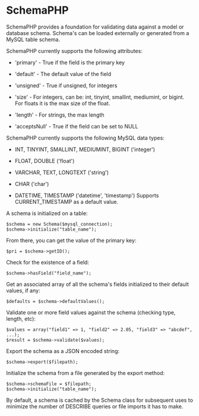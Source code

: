SchemaPHP
=========

SchemaPHP provides a foundation for validating data against a model or database schema. Schema's can be loaded externally or generated from a MySQL table schema.

SchemaPHP currently supports the following attributes:

* 'primary' - True if the field is the primary key

* 'default' - The default value of the field

* 'unsigned' - True if unsigned, for integers

* 'size' - For integers, can be: int, tinyint, smallint, mediumint, or bigint. For floats it is the max size of the float.

* 'length' - For strings, the max length

* 'acceptsNull' - True if the field can be set to NULL

SchemaPHP currently supports the following MySQL data types:

* INT, TINYINT, SMALLINT, MEDIUMINT, BIGINT ('integer')

* FLOAT, DOUBLE ('float')

* VARCHAR, TEXT, LONGTEXT ('string')

* CHAR ('char')

* DATETIME, TIMESTAMP ('datetime', 'timestamp') Supports CURRENT_TIMESTAMP as a default value.

A schema is initialized on a table:

	$schema = new Schema($mysql_connection);
	$schema->initialize("table_name");
	
From there, you can get the value of the primary key:

	$pri = $schema->getID();
	
Check for the existence of a field:

	$schema->hasField("field_name");
	
Get an associated array of all the schema's fields initialized to their default values, if any:

	$defaults = $schema->defaultValues();
	
Validate one or more field values against the schema (checking type, length, etc):

	$values = array("field1" => 1, "field2" => 2.05, "field3" => "abcdef", ...);
	$result = $schema->validate($values);

Export the schema as a JSON encoded string:

	$schema->export($filepath);
	
Initialize the schema from a file generated by the export method:

	$schema->schemaFile = $filepath;
	$schema->initialize("table_name");
	
By default, a schema is cached by the Schema class for subsequent uses to minimize the number of DESCRIBE queries or file imports it has to make.